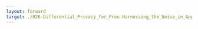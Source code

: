 ```yaml
---
layout: forward
target: ./026-Differential_Privacy_for_Free-Harnessing_the_Noise_in_Approximate_Homomorphic_Encryption
---
```

